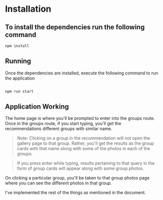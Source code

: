 # Installation
## To install the dependencies run the following command

```javascript
npm install 
```


## Running
Once the dependencies are installed, execute the following command to run the application

```javascript

npm run start
```

## Application Working

The home page is where you'll be prompted to enter into the groups route. 
Once in the groups route, if you start typing, you'll get the recommendations different groups with similar name. 

> Note: Clicking on a group in the recommendation will not open the gallery page to that group. Rather, you'll get the results as the group cards with that name along with some of the photos in each of the groups.  

> If you press enter while typing, results pertaining to that query in the form of group cards will appear along with some group
photos. 

On clicking a particular group, you'll be taken to that group photos page where you can see the different photos in that group. 

I've implemented the rest of the things as mentioned in the document.